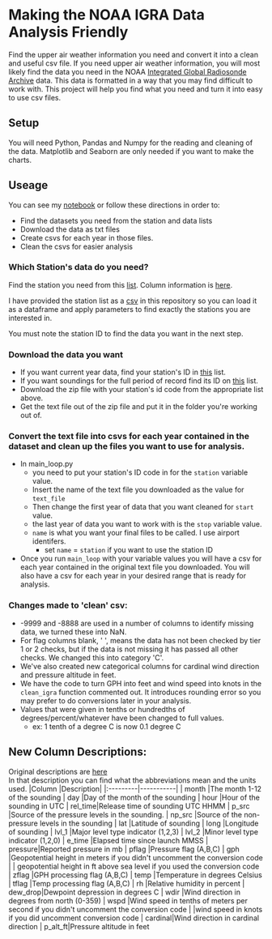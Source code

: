 #  Making the NOAA IGRA Data Analysis Friendly

Find the upper air weather information you need and convert it into a clean and useful csv file.  If you need upper air weather information, you will most likely find the data you need in the NOAA [Integrated Global Radiosonde Archive](https://www.ncdc.noaa.gov/data-access/weather-balloon/integrated-global-radiosonde-archive) data.  This data is formatted in a way that you may find difficult to work with.  This project will help you find what you need and turn it into easy to use csv files.  
  
## Setup

You will need Python, Pandas and Numpy for the reading and cleaning of the data.  Matplotlib and Seaborn are only needed if you want to make the charts.  


## Useage 

You can see my [notebook](https://github.com/madmep/Upper-Air-Weather-Data-/blob/main/create_and_clean_igra_csvs.ipynb) or follow these directions in order to:
* Find the datasets you need from the station and data lists
* Download the data as txt files
* Create csvs for each year in those files.
* Clean the csvs for easier analysis  

### Which Station's data do you need?
Find the station you need from this [list](https://www1.ncdc.noaa.gov/pub/data/igra/igra2-station-list.txt).  Column information is [here](https://www1.ncdc.noaa.gov/pub/data/igra/igra2-list-format.txt).  

I have provided the station list as a [csv](https://github.com/madmep/Upper-Air-Weather-Data-/blob/main/igra2_station_list.csv) in this repository so you can load it as a dataframe and apply parameters to find exactly the stations you are interested in.      

You must note the station ID to find the data you want in the next step.  

### Download the data you want
* If you want current year data, find your station's ID in [this](https://www1.ncdc.noaa.gov/pub/data/igra/data/data-y2d/) list.
* If you want soundings for the full period of record find its ID on [this](https://www1.ncdc.noaa.gov/pub/data/igra/data/data-por/) list.
* Download the zip file with your station's id code from the appropriate list above.
* Get the text file out of the zip file and put it in the folder you're working out of. 

### Convert the text file into csvs for each year contained in the dataset and clean up the files you want to use for analysis.
* In main_loop.py 
    * you need to put your station's ID code in for the `station` variable value.
    * Insert the name of the text file you downloaded as the value for `text_file`
    * Then change the first year of data that you want cleaned for `start` value.
    * the last year of data you want to work with is the `stop` variable value.
    * `name` is what you want your final files to be called.  I use airport identifers.
        * set `name` = `station` if you want to use the station ID
* Once you run `main_loop` with your variable values you will have a csv for each year contained in the original text file you downloaded.  You will also have a csv for each year in your desired range that is ready for analysis.

### Changes made to 'clean' csv:
* -9999 and -8888 are used in a number of columns to identify missing data, we turned these into NaN.
* For flag columns blank, ' ', means the data has not been checked by tier 1 or 2 checks, but if the data is not missing it has passed all other checks.  We changed this into category 'C'.
* We've also created new categorical columns for cardinal wind direction and pressure altitude in feet.  
* We have the code to turn GPH into feet and wind speed into knots in the `clean_igra` function commented out.  It introduces rounding error so you may prefer to do conversions later in your analysis.  
* Values that were given in tenths or hundredths of degrees/percent/whatever have been changed to full values.
    * ex: 1 tenth of a degree C is now 0.1 degree C


## New Column Descriptions:

Original descriptions are [here](https://www1.ncdc.noaa.gov/pub/data/igra/data/igra2-data-format.txt)  
In that description you can find what the abbreviations mean and the units used.
|Column    |Description|
|:---------|-----------|
| month   |The month 1-12 of the sounding
| day     |Day of the month of the sounding
| hour    |Hour of the sounding in UTC
| rel_time|Release time of sounding UTC HHMM
| p_src   |Source of the pressure levels in the sounding.
| np_src  |Source of the non-pressure levels in the sounding
| lat     |Latitude of sounding
| long    |Longitude of sounding
| lvl_1   |Major level type indicator (1,2,3)
| lvl_2   |Minor level type indicator (1,2,0)
| e_time  |Elapsed time since launch MMSS
| pressure|Reported pressure in mb 
| pflag   |Pressure flag (A,B,C)
| gph     |Geopotential height in meters if you didn't uncomment the conversion code
|    | geopotential height in ft above sea level if you used the conversion code
| zflag   |GPH processing flag (A,B,C)
| temp    |Temperature in degrees Celsius
| tflag   |Temp processing flag (A,B,C)
| rh      |Relative humidity in percent
| dew_drop|Dewpoint depression in degrees C
| wdir    |Wind direction in degrees from north (0-359)
| wspd    |Wind speed in tenths of meters per second if you didn't uncomment the conversion code
|    |wind speed in knots if you did uncomment conversion code
| cardinal|Wind direction in cardinal direction 
| p_alt_ft|Pressure altitude in feet
